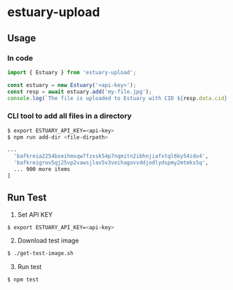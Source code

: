 # estuary-upload

## Usage

### In code

```javascript
import { Estuary } from 'estuary-upload';

const estuary = new Estuary('<api-key>');
const resp = await estuary.add('my-file.jpg');
console.log(`The file is uploaded to Estuary with CID ${resp.data.cid} preserved!`);
```

### CLI tool to add all files in a directory

```bash
$ export ESTUARY_API_KEY=<api-key>
$ npm run add-dir <file-dirpath>

...
  'bafkreia2254bseihmsqw7fzxsk54p7nqmitn2ibhnjiafxtql6by54idv4',
  'bafkreigrov5qj25vp2vawsjlav5v3veihagovvddjodlydspmy2mtmks5q',
  ... 900 more items
]
```


## Run Test

1. Set API KEY

```bash
$ export ESTUARY_API_KEY=<api-key>
```

2. Download test image

```bash
$ ./get-test-image.sh
```

3. Run test

```bash
$ npm test
```
